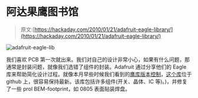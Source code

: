 # 阿达果鹰图书馆

> 原文:[https://hackaday.com/2010/01/21/adafruit-eagle-library/](https://hackaday.com/2010/01/21/adafruit-eagle-library/)

![](../Images/41a3cbf91ec04f465122a68d2d8303e8.png "adafruit-eagle-lib")

我们喜欢 PCB 第一次就出来。我们对自己的设计非常小心，如果有什么问题，那通常是封装问题，就像我们选错了组件的封装。Adafruit 通过分享他们的 Eagle 库来帮助简化设计过程。就像本月早些时候我们看到的[鹰库版本控制](http://hackaday.com/2010/01/07/version-control-for-eagle/)，[这个库](http://github.com/adafruit/Adafruit-Eagle-Library)位于 github 上，很容易保持最新。该库包括许多组件(开关、晶体、IC 等)。)，并修复了一些 prol BEM-footprint，如 0805 表面贴装焊盘。